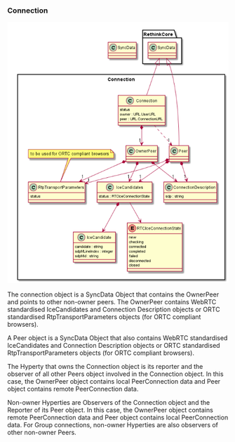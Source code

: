 ### Connection

![Connection Data Object Model](Connection-Data-Object-Model.png)

The connection object is a SyncData Object that contains the OwnerPeer and points to other non-owner peers. The OwnerPeer contains WebRTC standardised IceCandidates and Connection Description objects or ORTC standardised RtpTransportParameters objects (for ORTC compliant browsers).

A Peer object is a SyncData Object that also contains WebRTC standardised IceCandidates and Connection Description objects or ORTC standardised RtpTransportParameters objects (for ORTC compliant browsers).

The Hyperty that owns the Connection object is its reporter and the observer of all other Peers object involved in the Connection object. In this case, the OwnerPeer object contains local PeerConnection data and Peer object contains remote PeerConnection data.

Non-owner Hyperties are Observers of the Connection object and the Reporter of its Peer object. In this case, the OwnerPeer object contains remote PeerConnection data and Peer object contains local PeerConnection data. For Group connections, non-owner Hyperties are also observers of other non-owner Peers.
